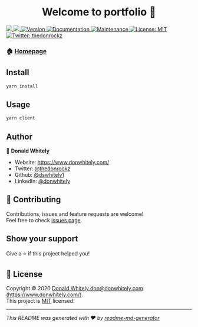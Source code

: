 <h1 align="center">Welcome to portfolio 👋</h1>
<p>
  <a href="https://codeclimate.com/github/dswhitely1/portfolio-2020/maintainability">
    <img src="https://api.codeclimate.com/v1/badges/e60ecc37ce7c1cace486/maintainability" />
  </a>
  <a href="https://codeclimate.com/github/dswhitely1/portfolio-2020/test_coverage">
    <img src="https://api.codeclimate.com/v1/badges/e60ecc37ce7c1cace486/test_coverage" />
  </a>
  <a href="https://www.npmjs.com/package/portfolio" target="_blank">
    <img alt="Version" src="https://img.shields.io/npm/v/portfolio.svg">
  </a>
  <a href="https://github.com/dswhitely1/portfolio-2020#readme" target="_blank">
    <img alt="Documentation" src="https://img.shields.io/badge/documentation-yes-brightgreen.svg" />
  </a>
  <a href="https://github.com/dswhitely1/portfolio-2020/graphs/commit-activity" target="_blank">
    <img alt="Maintenance" src="https://img.shields.io/badge/Maintained%3F-yes-green.svg" />
  </a>
  <a href="https://github.com/dswhitely1/portfolio-2020/blob/master/LICENSE" target="_blank">
    <img alt="License: MIT" src="https://img.shields.io/github/license/dswhitely1/portfolio" />
  </a>
  <a href="https://twitter.com/thedonrockz" target="_blank">
    <img alt="Twitter: thedonrockz" src="https://img.shields.io/twitter/follow/thedonrockz.svg?style=social" />
  </a>
</p>

### 🏠 [Homepage](https://github.com/dswhitely1/portfolio-2020#readme)

## Install

```sh
yarn install
```

## Usage

```sh
yarn client
```

## Author

👤 **Donald Whitely**

* Website: https://www.donwhitely.com/
* Twitter: [@thedonrockz](https://twitter.com/thedonrockz)
* Github: [@dswhitely1](https://github.com/dswhitely1)
* LinkedIn: [@donwhitely](https://linkedin.com/in/donwhitely)

## 🤝 Contributing

Contributions, issues and feature requests are welcome!<br />Feel free to check [issues page](https://github.com/dswhitely1/portfolio-2020/issues).

## Show your support

Give a ⭐️ if this project helped you!

## 📝 License

Copyright © 2020 [Donald Whitely <don@donwhitely.com> (https://www.donwhitely.com/)](https://github.com/dswhitely1).<br />
This project is [MIT](https://github.com/dswhitely1/portfolio-2020/blob/master/LICENSE) licensed.

***
_This README was generated with ❤️ by [readme-md-generator](https://github.com/kefranabg/readme-md-generator)_
